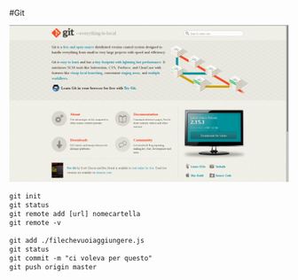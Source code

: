#Git

![git](media/git.png)
```
git init
git status
git remote add [url] nomecartella
git remote -v

git add ./filechevuoiaggiungere.js
git status
git commit -m "ci voleva per questo"
git push origin master

```

